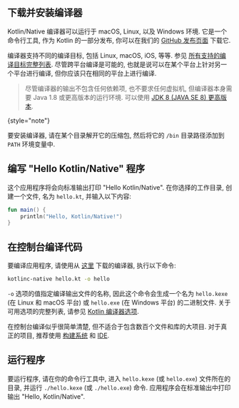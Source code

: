 [//]: # (title: Kotlin/Native 开发入门 - 使用命令行编译器)

## 下载并安装编译器

Kotlin/Native 编译器可以运行于 macOS, Linux, 以及 Windows 环境.
它是一个命令行工具, 作为 Kotlin 的一部分发布,
你可以在我们的 [GitHub 发布页面](%kotlinLatestUrl%) 下载它.

编译器支持不同的编译目标, 包括 Linux, macOS, iOS, 等等.
参见 [所有支持的编译目标完整列表](native-target-support.md).
尽管跨平台编译是可能的, 也就是说可以在某个平台上针对另一个平台进行编译,
但你应该只在相同的平台上进行编译.

> 尽管编译器的输出不包含任何依赖项, 也不要求任何虚拟机, 但编译器本身需要 Java 1.8 或更高版本的运行环境.
> 可以使用 [JDK 8 (JAVA SE 8) 更高版本](https://www.oracle.com/java/technologies/downloads/).
>
{style="note"}

要安装编译器, 请在某个目录解开它的压缩包, 然后将它的 `/bin` 目录路径添加到 `PATH` 环境变量中.

## 编写 "Hello Kotlin/Native" 程序

这个应用程序将会向标准输出打印 "Hello Kotlin/Native". 在你选择的工作目录, 创建一个文件, 名为 `hello.kt`,
并输入以下内容:

```kotlin
fun main() {
    println("Hello, Kotlin/Native!")
}
```

## 在控制台编译代码

要编译应用程序, 请使用从 [这里](https://github.com/JetBrains/kotlin/releases) 下载的编译器, 执行以下命令:

```bash
kotlinc-native hello.kt -o hello
```

`-o` 选项的值指定编译输出文件的名称, 因此这个命令会生成一个名为 `hello.kexe` (在 Linux 和 macOS 平台)
或 `hello.exe` (在 Windows 平台) 的二进制文件.
关于可用选项的完整列表, 请参见 [Kotlin 编译器选项](compiler-reference.md).

在控制台编译似乎很简单清楚, 但不适合于包含数百个文件和库的大项目.
对于真正的项目, 推荐使用 [构建系统](native-gradle.md) 和 [IDE](native-get-started.md).

## 运行程序

要运行程序, 请在你的命令行工具中, 进入 `hello.kexe` (或 `hello.exe`) 文件所在的目录,
并运行 `./hello.kexe` (或 `./hello.exe`) 命令.
应用程序会在标准输出中打印输出 "Hello, Kotlin/Native".
